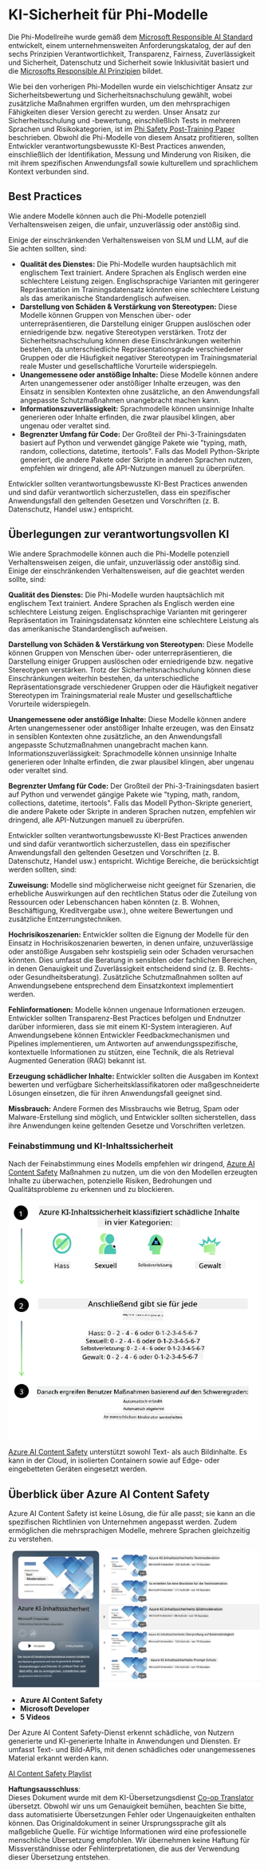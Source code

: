 <!--
CO_OP_TRANSLATOR_METADATA:
{
  "original_hash": "c8273672cc57df2be675407a1383aaf0",
  "translation_date": "2025-05-07T10:49:52+00:00",
  "source_file": "md/01.Introduction/01/01.AISafety.md",
  "language_code": "de"
}
-->
# KI-Sicherheit für Phi-Modelle  
Die Phi-Modellreihe wurde gemäß dem [Microsoft Responsible AI Standard](https://query.prod.cms.rt.microsoft.com/cms/api/am/binary/RE5cmFl) entwickelt, einem unternehmensweiten Anforderungskatalog, der auf den sechs Prinzipien Verantwortlichkeit, Transparenz, Fairness, Zuverlässigkeit und Sicherheit, Datenschutz und Sicherheit sowie Inklusivität basiert und die [Microsofts Responsible AI Prinzipien](https://www.microsoft.com/ai/responsible-ai) bildet.  

Wie bei den vorherigen Phi-Modellen wurde ein vielschichtiger Ansatz zur Sicherheitsbewertung und Sicherheitsnachschulung gewählt, wobei zusätzliche Maßnahmen ergriffen wurden, um den mehrsprachigen Fähigkeiten dieser Version gerecht zu werden. Unser Ansatz zur Sicherheitsschulung und -bewertung, einschließlich Tests in mehreren Sprachen und Risikokategorien, ist im [Phi Safety Post-Training Paper](https://arxiv.org/abs/2407.13833) beschrieben. Obwohl die Phi-Modelle von diesem Ansatz profitieren, sollten Entwickler verantwortungsbewusste KI-Best Practices anwenden, einschließlich der Identifikation, Messung und Minderung von Risiken, die mit ihrem spezifischen Anwendungsfall sowie kulturellem und sprachlichem Kontext verbunden sind.  

## Best Practices  

Wie andere Modelle können auch die Phi-Modelle potenziell Verhaltensweisen zeigen, die unfair, unzuverlässig oder anstößig sind.  

Einige der einschränkenden Verhaltensweisen von SLM und LLM, auf die Sie achten sollten, sind:  

- **Qualität des Dienstes:** Die Phi-Modelle wurden hauptsächlich mit englischem Text trainiert. Andere Sprachen als Englisch werden eine schlechtere Leistung zeigen. Englischsprachige Varianten mit geringerer Repräsentation im Trainingsdatensatz könnten eine schlechtere Leistung als das amerikanische Standardenglisch aufweisen.  
- **Darstellung von Schäden & Verstärkung von Stereotypen:** Diese Modelle können Gruppen von Menschen über- oder unterrepräsentieren, die Darstellung einiger Gruppen auslöschen oder erniedrigende bzw. negative Stereotypen verstärken. Trotz der Sicherheitsnachschulung können diese Einschränkungen weiterhin bestehen, da unterschiedliche Repräsentationsgrade verschiedener Gruppen oder die Häufigkeit negativer Stereotypen im Trainingsmaterial reale Muster und gesellschaftliche Vorurteile widerspiegeln.  
- **Unangemessene oder anstößige Inhalte:** Diese Modelle können andere Arten unangemessener oder anstößiger Inhalte erzeugen, was den Einsatz in sensiblen Kontexten ohne zusätzliche, an den Anwendungsfall angepasste Schutzmaßnahmen unangebracht machen kann.  
- **Informationszuverlässigkeit:** Sprachmodelle können unsinnige Inhalte generieren oder Inhalte erfinden, die zwar plausibel klingen, aber ungenau oder veraltet sind.  
- **Begrenzter Umfang für Code:** Der Großteil der Phi-3-Trainingsdaten basiert auf Python und verwendet gängige Pakete wie "typing, math, random, collections, datetime, itertools". Falls das Modell Python-Skripte generiert, die andere Pakete oder Skripte in anderen Sprachen nutzen, empfehlen wir dringend, alle API-Nutzungen manuell zu überprüfen.  

Entwickler sollten verantwortungsbewusste KI-Best Practices anwenden und sind dafür verantwortlich sicherzustellen, dass ein spezifischer Anwendungsfall den geltenden Gesetzen und Vorschriften (z. B. Datenschutz, Handel usw.) entspricht.  

## Überlegungen zur verantwortungsvollen KI  

Wie andere Sprachmodelle können auch die Phi-Modelle potenziell Verhaltensweisen zeigen, die unfair, unzuverlässig oder anstößig sind. Einige der einschränkenden Verhaltensweisen, auf die geachtet werden sollte, sind:  

**Qualität des Dienstes:** Die Phi-Modelle wurden hauptsächlich mit englischem Text trainiert. Andere Sprachen als Englisch werden eine schlechtere Leistung zeigen. Englischsprachige Varianten mit geringerer Repräsentation im Trainingsdatensatz könnten eine schlechtere Leistung als das amerikanische Standardenglisch aufweisen.  

**Darstellung von Schäden & Verstärkung von Stereotypen:** Diese Modelle können Gruppen von Menschen über- oder unterrepräsentieren, die Darstellung einiger Gruppen auslöschen oder erniedrigende bzw. negative Stereotypen verstärken. Trotz der Sicherheitsnachschulung können diese Einschränkungen weiterhin bestehen, da unterschiedliche Repräsentationsgrade verschiedener Gruppen oder die Häufigkeit negativer Stereotypen im Trainingsmaterial reale Muster und gesellschaftliche Vorurteile widerspiegeln.  

**Unangemessene oder anstößige Inhalte:** Diese Modelle können andere Arten unangemessener oder anstößiger Inhalte erzeugen, was den Einsatz in sensiblen Kontexten ohne zusätzliche, an den Anwendungsfall angepasste Schutzmaßnahmen unangebracht machen kann.  
Informationszuverlässigkeit: Sprachmodelle können unsinnige Inhalte generieren oder Inhalte erfinden, die zwar plausibel klingen, aber ungenau oder veraltet sind.  

**Begrenzter Umfang für Code:** Der Großteil der Phi-3-Trainingsdaten basiert auf Python und verwendet gängige Pakete wie "typing, math, random, collections, datetime, itertools". Falls das Modell Python-Skripte generiert, die andere Pakete oder Skripte in anderen Sprachen nutzen, empfehlen wir dringend, alle API-Nutzungen manuell zu überprüfen.  

Entwickler sollten verantwortungsbewusste KI-Best Practices anwenden und sind dafür verantwortlich sicherzustellen, dass ein spezifischer Anwendungsfall den geltenden Gesetzen und Vorschriften (z. B. Datenschutz, Handel usw.) entspricht. Wichtige Bereiche, die berücksichtigt werden sollten, sind:  

**Zuweisung:** Modelle sind möglicherweise nicht geeignet für Szenarien, die erhebliche Auswirkungen auf den rechtlichen Status oder die Zuteilung von Ressourcen oder Lebenschancen haben könnten (z. B. Wohnen, Beschäftigung, Kreditvergabe usw.), ohne weitere Bewertungen und zusätzliche Entzerrungstechniken.  

**Hochrisikoszenarien:** Entwickler sollten die Eignung der Modelle für den Einsatz in Hochrisikoszenarien bewerten, in denen unfaire, unzuverlässige oder anstößige Ausgaben sehr kostspielig sein oder Schaden verursachen könnten. Dies umfasst die Beratung in sensiblen oder fachlichen Bereichen, in denen Genauigkeit und Zuverlässigkeit entscheidend sind (z. B. Rechts- oder Gesundheitsberatung). Zusätzliche Schutzmaßnahmen sollten auf Anwendungsebene entsprechend dem Einsatzkontext implementiert werden.  

**Fehlinformationen:** Modelle können ungenaue Informationen erzeugen. Entwickler sollten Transparenz-Best Practices befolgen und Endnutzer darüber informieren, dass sie mit einem KI-System interagieren. Auf Anwendungsebene können Entwickler Feedbackmechanismen und Pipelines implementieren, um Antworten auf anwendungsspezifische, kontextuelle Informationen zu stützen, eine Technik, die als Retrieval Augmented Generation (RAG) bekannt ist.  

**Erzeugung schädlicher Inhalte:** Entwickler sollten die Ausgaben im Kontext bewerten und verfügbare Sicherheitsklassifikatoren oder maßgeschneiderte Lösungen einsetzen, die für ihren Anwendungsfall geeignet sind.  

**Missbrauch:** Andere Formen des Missbrauchs wie Betrug, Spam oder Malware-Erstellung sind möglich, und Entwickler sollten sicherstellen, dass ihre Anwendungen keine geltenden Gesetze und Vorschriften verletzen.  

### Feinabstimmung und KI-Inhaltssicherheit  

Nach der Feinabstimmung eines Modells empfehlen wir dringend, [Azure AI Content Safety](https://learn.microsoft.com/azure/ai-services/content-safety/overview) Maßnahmen zu nutzen, um die von den Modellen erzeugten Inhalte zu überwachen, potenzielle Risiken, Bedrohungen und Qualitätsprobleme zu erkennen und zu blockieren.  

![Phi3AISafety](../../../../../translated_images/01.phi3aisafety.c0d7fc42f5a5c40507c5e8be556615b8377a63b8764865d057d4faac3757a478.de.png)  

[Azure AI Content Safety](https://learn.microsoft.com/azure/ai-services/content-safety/overview) unterstützt sowohl Text- als auch Bildinhalte. Es kann in der Cloud, in isolierten Containern sowie auf Edge- oder eingebetteten Geräten eingesetzt werden.  

## Überblick über Azure AI Content Safety  

Azure AI Content Safety ist keine Lösung, die für alle passt; sie kann an die spezifischen Richtlinien von Unternehmen angepasst werden. Zudem ermöglichen die mehrsprachigen Modelle, mehrere Sprachen gleichzeitig zu verstehen.  

![AIContentSafety](../../../../../translated_images/01.AIcontentsafety.a288819b8ce8da1a56cf708aff010a541799d002ae7ae84bb819b19ab8950591.de.png)  

- **Azure AI Content Safety**  
- **Microsoft Developer**  
- **5 Videos**  

Der Azure AI Content Safety-Dienst erkennt schädliche, von Nutzern generierte und KI-generierte Inhalte in Anwendungen und Diensten. Er umfasst Text- und Bild-APIs, mit denen schädliches oder unangemessenes Material erkannt werden kann.  

[AI Content Safety Playlist](https://www.youtube.com/playlist?list=PLlrxD0HtieHjaQ9bJjyp1T7FeCbmVcPkQ)

**Haftungsausschluss**:  
Dieses Dokument wurde mit dem KI-Übersetzungsdienst [Co-op Translator](https://github.com/Azure/co-op-translator) übersetzt. Obwohl wir uns um Genauigkeit bemühen, beachten Sie bitte, dass automatisierte Übersetzungen Fehler oder Ungenauigkeiten enthalten können. Das Originaldokument in seiner Ursprungssprache gilt als maßgebliche Quelle. Für wichtige Informationen wird eine professionelle menschliche Übersetzung empfohlen. Wir übernehmen keine Haftung für Missverständnisse oder Fehlinterpretationen, die aus der Verwendung dieser Übersetzung entstehen.